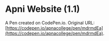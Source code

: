 # Apni Website (1.1)

A Pen created on CodePen.io. Original URL: [https://codepen.io/apnacollege/pen/mdrmdEa](https://codepen.io/apnacollege/pen/mdrmdEa).

